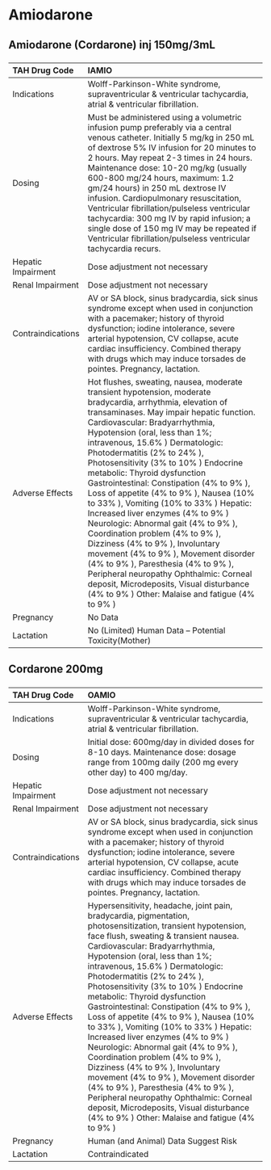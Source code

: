 # Amiodarone

## Amiodarone (Cordarone) inj 150mg/3mL

##### 

| TAH Drug Code      | IAMIO                                                                                                                                                                                                                                                                                                                                                                                                                                                                                                                                                                                                                                                                                                                                                                                                                                                                     |
|:-------------------|:--------------------------------------------------------------------------------------------------------------------------------------------------------------------------------------------------------------------------------------------------------------------------------------------------------------------------------------------------------------------------------------------------------------------------------------------------------------------------------------------------------------------------------------------------------------------------------------------------------------------------------------------------------------------------------------------------------------------------------------------------------------------------------------------------------------------------------------------------------------------------|
| Indications        | Wolff-Parkinson-White syndrome, supraventricular & ventricular tachycardia, atrial & ventricular fibrillation.                                                                                                                                                                                                                                                                                                                                                                                                                                                                                                                                                                                                                                                                                                                                                            |
| Dosing             | Must be administered using a volumetric infusion pump preferably via a central venous catheter. Initially 5 mg/kg in 250 mL of dextrose 5% IV infusion for 20 minutes to 2 hours. May repeat 2-3 times in 24 hours. Maintenance dose: 10-20 mg/kg (usually 600-800 mg/24 hours, maximum: 1.2 gm/24 hours) in 250 mL dextrose IV infusion. Cardiopulmonary resuscitation, Ventricular fibrillation/pulseless ventricular tachycardia: 300 mg IV by rapid infusion; a single dose of 150 mg IV may be repeated if Ventricular fibrillation/pulseless ventricular tachycardia recurs.                                                                                                                                                                                                                                                                                        |
| Hepatic Impairment | Dose adjustment not necessary                                                                                                                                                                                                                                                                                                                                                                                                                                                                                                                                                                                                                                                                                                                                                                                                                                             |
| Renal Impairment   | Dose adjustment not necessary                                                                                                                                                                                                                                                                                                                                                                                                                                                                                                                                                                                                                                                                                                                                                                                                                                             |
| Contraindications  | AV or SA block, sinus bradycardia, sick sinus syndrome except when used in conjunction with a pacemaker; history of thyroid dysfunction; iodine intolerance, severe arterial hypotension, CV collapse, acute cardiac insufficiency. Combined therapy with drugs which may induce torsades de pointes. Pregnancy, lactation.                                                                                                                                                                                                                                                                                                                                                                                                                                                                                                                                               |
| Adverse Effects    | Hot flushes, sweating, nausea, moderate transient hypotension, moderate bradycardia, arrhythmia, elevation of transaminases. May impair hepatic function. Cardiovascular: Bradyarrhythmia, Hypotension (oral, less than 1%; intravenous, 15.6% ) Dermatologic: Photodermatitis (2% to 24% ), Photosensitivity (3% to 10% ) Endocrine metabolic: Thyroid dysfunction Gastrointestinal: Constipation (4% to 9% ), Loss of appetite (4% to 9% ), Nausea (10% to 33% ), Vomiting (10% to 33% ) Hepatic: Increased liver enzymes (4% to 9% ) Neurologic: Abnormal gait (4% to 9% ), Coordination problem (4% to 9% ), Dizziness (4% to 9% ), Involuntary movement (4% to 9% ), Movement disorder (4% to 9% ), Paresthesia (4% to 9% ), Peripheral neuropathy Ophthalmic: Corneal deposit, Microdeposits, Visual disturbance (4% to 9% ) Other: Malaise and fatigue (4% to 9% ) |
| Pregnancy          | No Data                                                                                                                                                                                                                                                                                                                                                                                                                                                                                                                                                                                                                                                                                                                                                                                                                                                                   |
| Lactation          | No (Limited) Human Data – Potential Toxicity(Mother)                                                                                                                                                                                                                                                                                                                                                                                                                                                                                                                                                                                                                                                                                                                                                                                                                      |

## Cordarone 200mg

##### 

| TAH Drug Code      | OAMIO                                                                                                                                                                                                                                                                                                                                                                                                                                                                                                                                                                                                                                                                                                                                                                                                                                                                  |
|:-------------------|:-----------------------------------------------------------------------------------------------------------------------------------------------------------------------------------------------------------------------------------------------------------------------------------------------------------------------------------------------------------------------------------------------------------------------------------------------------------------------------------------------------------------------------------------------------------------------------------------------------------------------------------------------------------------------------------------------------------------------------------------------------------------------------------------------------------------------------------------------------------------------|
| Indications        | Wolff-Parkinson-White syndrome, supraventricular & ventricular tachycardia, atrial & ventricular fibrillation.                                                                                                                                                                                                                                                                                                                                                                                                                                                                                                                                                                                                                                                                                                                                                         |
| Dosing             | Initial dose: 600mg/day in divided doses for 8-10 days. Maintenance dose: dosage range from 100mg daily (200 mg every other day) to 400 mg/day.                                                                                                                                                                                                                                                                                                                                                                                                                                                                                                                                                                                                                                                                                                                        |
| Hepatic Impairment | Dose adjustment not necessary                                                                                                                                                                                                                                                                                                                                                                                                                                                                                                                                                                                                                                                                                                                                                                                                                                          |
| Renal Impairment   | Dose adjustment not necessary                                                                                                                                                                                                                                                                                                                                                                                                                                                                                                                                                                                                                                                                                                                                                                                                                                          |
| Contraindications  | AV or SA block, sinus bradycardia, sick sinus syndrome except when used in conjunction with a pacemaker; history of thyroid dysfunction; iodine intolerance, severe arterial hypotension, CV collapse, acute cardiac insufficiency. Combined therapy with drugs which may induce torsades de pointes. Pregnancy, lactation.                                                                                                                                                                                                                                                                                                                                                                                                                                                                                                                                            |
| Adverse Effects    | Hypersensitivity, headache, joint pain, bradycardia, pigmentation, photosensitization, transient hypotension, face flush, sweating & transient nausea. Cardiovascular: Bradyarrhythmia, Hypotension (oral, less than 1%; intravenous, 15.6% ) Dermatologic: Photodermatitis (2% to 24% ), Photosensitivity (3% to 10% ) Endocrine metabolic: Thyroid dysfunction Gastrointestinal: Constipation (4% to 9% ), Loss of appetite (4% to 9% ), Nausea (10% to 33% ), Vomiting (10% to 33% ) Hepatic: Increased liver enzymes (4% to 9% ) Neurologic: Abnormal gait (4% to 9% ), Coordination problem (4% to 9% ), Dizziness (4% to 9% ), Involuntary movement (4% to 9% ), Movement disorder (4% to 9% ), Paresthesia (4% to 9% ), Peripheral neuropathy Ophthalmic: Corneal deposit, Microdeposits, Visual disturbance (4% to 9% ) Other: Malaise and fatigue (4% to 9% ) |
| Pregnancy          | Human (and Animal) Data Suggest Risk                                                                                                                                                                                                                                                                                                                                                                                                                                                                                                                                                                                                                                                                                                                                                                                                                                   |
| Lactation          | Contraindicated                                                                                                                                                                                                                                                                                                                                                                                                                                                                                                                                                                                                                                                                                                                                                                                                                                                        |

